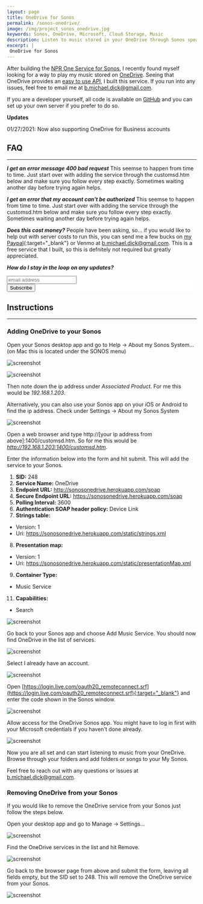 ```yaml
---
layout: page
title: OneDrive for Sonos
permalink: /sonos-onedrive/
image: /img/project_sonos_onedrive.jpg
keywords: Sonos, OneDrive, Microsoft, Cloud Storage, Music
description: Listen to music stored in your OneDrive through Sonos speakers.
excerpt: |
 OneDrive for Sonos
---
```


After building the [NPR One Service for Sonos](/sonos-nprone/), I recently found myself looking for a way to play my music stored on [OneDrive](https://onedrive.com). Seeing that OneDrive provides an [easy to use API](https://docs.microsoft.com/en-us/onedrive/developer/rest-api/?view=odsp-graph-online), I built this service. If you run into any issues, feel free to email me at [b.michael.dick@gmail.com](mailto:b.michael.dick@gmail.com).

If you are a developer yourself, all code is available on [GitHub](https://github.com/bertique/SonosOneDriveServer) and you can set up your own server if you prefer to do so.

**Updates**

01/27/2021: Now also supporting OneDrive for Business accounts

## FAQ
***

***I get an error message 400 bad request***
This seemse to happen from time to time. Just start over with adding the service through the customsd.htm below and make sure you follow every step exactly. Sometimes waiting another day before trying again helps.

***I get an error that my account can't be authorized***
This seemse to happen from time to time. Just start over with adding the service through the customsd.htm below and make sure you follow every step exactly. Sometimes waiting another day before trying again helps.

***Does this cost money?***
People have been asking, so... if you would like to help out with server costs to run this, you can send me a few bucks on [my Paypal](https://paypal.me/michaeldick99){:target="_blank"} or Venmo at b.michael.dick@gmail.com. This is a free service that I built, so this is defnitely not required but greatly appreciated.

***How do I stay in the loop on any updates?***

<!-- Begin MailChimp Signup Form -->
<link href="//cdn-images.mailchimp.com/embedcode/slim-081711.css" rel="stylesheet" type="text/css">
<style type="text/css">
	#mc_embed_signup{background:#fff; clear:left; font:14px Helvetica,Arial,sans-serif; }
	#mc_embed_signup form{padding:0; }
</style>
<div id="mc_embed_signup">
<form action="//michaeldick.us11.list-manage.com/subscribe/post?u=6514e7cf250dcbb3bf07ad690&amp;id=6abfd24149" method="post" id="mc-embedded-subscribe-form" name="mc-embedded-subscribe-form" class="validate" target="_blank" novalidate>
<div id="mc_embed_signup_scroll">
<input type="email" value="" name="EMAIL" class="email" id="mce-EMAIL" placeholder="email address" required>
<div class="mc-field-group input-group" style="display:none">
    <strong>Project </strong>
    <ul><li><input type="checkbox" value="1" name="group[19585][1]" id="mce-group[19585]-19585-0"><label for="mce-group[19585]-19585-0">NPR One for Sonos</label></li>
<li><input type="checkbox" value="2" name="group[19585][2]" id="mce-group[19585]-19585-1" checked><label for="mce-group[19585]-19585-1">OneDrive for Sonos</label></li>
</ul>
</div>
<!-- real people should not fill this in and expect good things - do not remove this or risk form bot signups-->
<div style="position: absolute; left: -5000px;"><input type="text" name="b_6514e7cf250dcbb3bf07ad690_6abfd24149" tabindex="-1" value=""></div>
<div class="clear"><input type="submit" value="Subscribe" name="subscribe" id="mc-embedded-subscribe" class="button"></div>
</div>
</form>
</div>
<!--End mc_embed_signup-->

## Instructions
***
### Adding OneDrive to your Sonos

Open your Sonos desktop app and go to Help ->  About my Sonos System... (on Mac this is located under the SONOS menu)

![screenshot](/img/sonos-nprone/sonos-init.png) 

![screenshot](/img/sonos-nprone/sonos-ip.png)

Then note down the ip address under *Associated Product*. For me this would be *192.168.1.203*.

Alternatively, you can also use your Sonos app on your iOS or Android to find the ip address. Check under Settings -> About my Sonos System

![screenshot](/img/sonos-nprone/sonos-ip-ios.png)

Open a web browser and type http://[your ip address from above]:1400/customsd.htm. So for me this would be *http://192.168.1.203:1400/customsd.htm*.

Enter the information below into the form and hit submit. This will add the service to your Sonos.

1. **SID:** 248
2. **Service Name:** OneDrive
3. **Endpoint URL:** http://sonosonedrive.herokuapp.com/soap
4. **Secure Endpoint URL:** https://sonosonedrive.herokuapp.com/soap
5. **Polling Interval:** 3600
6. **Authentication SOAP header policy:** Device Link
7. **Strings table:**
  * Version: 1
  * Uri: https://sonosonedrive.herokuapp.com/static/strings.xml
8. **Presentation map:**
 * Version: 1
 * Uri: https://sonosonedrive.herokuapp.com/static/presentationMap.xml
9. **Container Type:**
 * Music Service
11. **Capabilities:**
 * Search
 
![screenshot](/img/sonos-onedrive/sonos-add4.png)

Go back to your Sonos app and choose Add Music Service. You should now find OneDrive in the list of services.

![screenshot](/img/sonos-nprone/sonos-service.png)

Select I already have an account.

![screenshot](/img/sonos-onedrive/sonos-add-1.png)

Open [https://login.live.com/oauth20_remoteconnect.srf](https://login.live.com/oauth20_remoteconnect.srf){:target="_blank"} and enter the code shown in the Sonos window.

![screenshot](/img/sonos-onedrive/sonos-add-2.png)

Allow access for the OneDrive Sonos app. You might have to log in first with your Microsoft credentials if you haven't done already.

![screenshot](/img/sonos-onedrive/sonos-add-3.png)

Now you are all set and can start listening to music from your OneDrive. Browse through your folders and add folders or songs to your My Sonos.

Feel free to reach out with any questions or issues at [b.michael.dick@gmail.com](mailto:b.michael.dick@gmail.com).

### Removing OneDrive from your Sonos

If you would like to remove the OneDrive service from your Sonos just follow the steps below.

Open your desktop app and go to Manage -> Settings...

![screenshot](/img/sonos-nprone/sonos-remove.png)

Find the OneDrive services in the list and hit Remove.

![screenshot](/img/sonos-onedrive/sonos-remove-2.png)

Go back to the browser page from above and submit the form, leaving all fields empty, but the SID set to 248. This will remove the OneDrive service from your Sonos.

![screenshot](/img/sonos-onedrive/sonos-remove-3.png)
